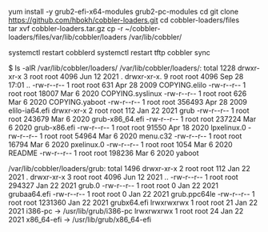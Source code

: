 
yum install -y grub2-efi-x64-modules grub2-pc-modules
cd
git clone https://github.com/hbokh/cobbler-loaders.git
cd cobbler-loaders/files  
tar xvf cobbler-loaders.tar.gz
cp -r ~/cobbler-loaders/files/var/lib/cobbler/loaders /var/lib/cobbler/

systemctl restart cobblerd
systemctl restart tftp
cobbler sync



$ ls -alR /var/lib/cobbler/loaders/
/var/lib/cobbler/loaders/:
total 1228
drwxr-xr-x  3 root root   4096 Jun 12  2021 .
drwxr-xr-x. 9 root root   4096 Sep 28 17:01 ..
-rw-r--r--  1 root root    631 Apr 28  2009 COPYING.elilo
-rw-r--r--  1 root root  18007 Mar  6  2020 COPYING.syslinux
-rw-r--r--  1 root root    626 Mar  6  2020 COPYING.yaboot
-rw-r--r--  1 root root 356493 Apr 28  2009 elilo-ia64.efi
drwxr-xr-x  2 root root    112 Jan 22  2021 grub
-rw-r--r--  1 root root 243679 Mar  6  2020 grub-x86_64.efi
-rw-r--r--  1 root root 237224 Mar  6  2020 grub-x86.efi
-rw-r--r--  1 root root  91550 Apr 18  2020 lpxelinux.0
-rw-r--r--  1 root root  54964 Mar  6  2020 menu.c32
-rw-r--r--  1 root root  16794 Mar  6  2020 pxelinux.0
-rw-r--r--  1 root root   1054 Mar  6  2020 README
-rw-r--r--  1 root root 198236 Mar  6  2020 yaboot

/var/lib/cobbler/loaders/grub:
total 1496
drwxr-xr-x 2 root root     112 Jan 22  2021 .
drwxr-xr-x 3 root root    4096 Jun 12  2021 ..
-rw-r--r-- 1 root root  294327 Jan 22  2021 grub.0
-rw-r--r-- 1 root root       0 Jan 22  2021 grubaa64.efi
-rw-r--r-- 1 root root       0 Jan 22  2021 grub.ppc64le
-rw-r--r-- 1 root root 1231360 Jan 22  2021 grubx64.efi
lrwxrwxrwx 1 root root      21 Jan 22  2021 i386-pc -> /usr/lib/grub/i386-pc
lrwxrwxrwx 1 root root      24 Jan 22  2021 x86_64-efi -> /usr/lib/grub/x86_64-efi

